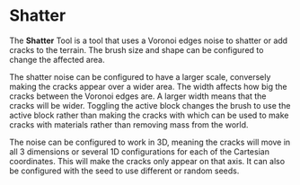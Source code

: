 # Shatter

The **Shatter** Tool is a tool that uses a Voronoi edges noise to shatter or add cracks to the terrain. The brush size and shape can be configured to change the affected area. 

The shatter noise can be configured to have a larger scale, conversely making the cracks appear over a wider area. The width affects how big the cracks between the Voronoi edges are. A larger width means that the cracks will be wider. Toggling the active block changes the brush to use the active block rather than making the cracks with which can be used to make cracks with materials rather than removing mass from the world.

The noise can be configured to work in 3D, meaning the cracks will move in all 3 dimensions or several 1D configurations for each of the Cartesian coordinates. This will make the cracks only appear on that axis. It can also be configured with the seed to use different or random seeds.
